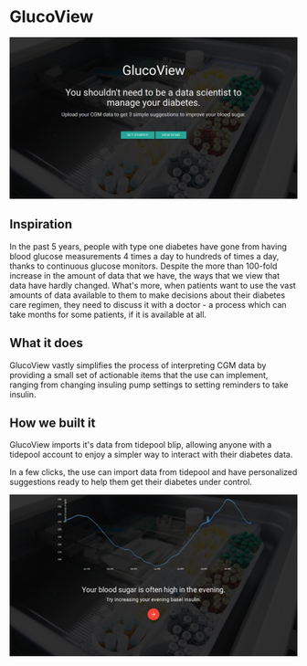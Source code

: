 # GlucoView

![GlucoView main page](imgs/main.png)

## Inspiration

In the past 5 years, people with type one diabetes have gone from having blood glucose measurements 4 times a day to hundreds of times a day, thanks to continuous glucose monitors. Despite the more than 100-fold increase in the amount of data that we have, the ways that we view that data have hardly changed. What's more, when patients want to use the vast amounts of data available to them to make decisions about their diabetes care regimen, they need to discuss it with a doctor - a process which can take months for some patients, if it is available at all.

## What it does

GlucoView vastly simplifies the process of interpreting CGM data by providing a small set of actionable items that the use can implement, ranging from changing insuling pump settings to setting reminders to take insulin.

## How we built it

GlucoView imports it's data from tidepool blip, allowing anyone with a tidepool account to enjoy a simpler way to interact with their diabetes data.

In a few clicks, the use can import data from tidepool and have personalized suggestions ready to help them get their diabetes under control.

![GlucoView data view page](imgs/data.png)
